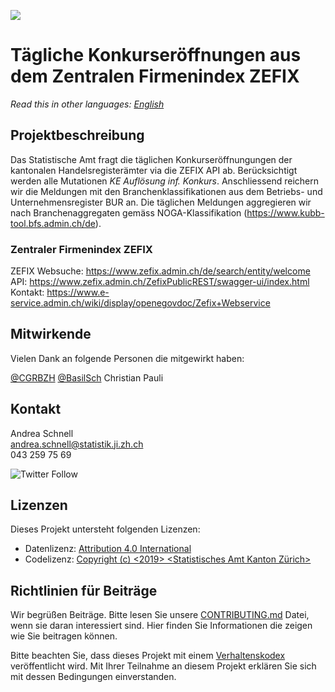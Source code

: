 ![](https://opendata.swiss/content/uploads/2016/02/kt_zh.png)

# Tägliche Konkurseröffnungen aus dem Zentralen Firmenindex ZEFIX

*Read this in other languages: [English](README_EN.md)*

## Projektbeschreibung

Das Statistische Amt fragt die täglichen Konkurseröffnungungen der kantonalen Handelsregisterämter via die ZEFIX API ab. Berücksichtigt werden alle Mutationen *KE Auflösung inf. Konkurs*. Anschliessend reichern wir die Meldungen mit den Branchenklassifikationen aus dem Betriebs- und Unternehmensregister BUR an. Die täglichen Meldungen aggregieren wir nach Branchenaggregaten gemäss NOGA-Klassifikation (https://www.kubb-tool.bfs.admin.ch/de).

### Zentraler Firmenindex ZEFIX
ZEFIX Websuche: https://www.zefix.admin.ch/de/search/entity/welcome  
API: https://www.zefix.admin.ch/ZefixPublicREST/swagger-ui/index.html  
Kontakt: https://www.e-service.admin.ch/wiki/display/openegovdoc/Zefix+Webservice

## Mitwirkende

Vielen Dank an folgende Personen die mitgewirkt haben: 

[@CGRBZH](https://github.com/CGRBZH)
[@BasilSch](https://github.com/BasilSch)
Christian Pauli

## Kontakt

Andrea Schnell  <br>
andrea.schnell@statistik.ji.zh.ch <br>
043 259 75 69 <br>

![Twitter Follow](https://img.shields.io/twitter/follow/statistik_zh?style=social)

## Lizenzen

Dieses Projekt untersteht folgenden Lizenzen: <br>
- Datenlizenz: [Attribution 4.0 International](https://github.com/statistikZH/STAT_Schablone/blob/master/LICENSE_data)
- Codelizenz: [Copyright (c) <2019> <Statistisches Amt Kanton Zürich>](https://github.com/statistikZH/STAT_Schablone/blob/master/LICENSE_code)

## Richtlinien für Beiträge
Wir begrüßen Beiträge. Bitte lesen Sie unsere [CONTRIBUTING.md](https://github.com/statistikZH/STAT_Schablone/blob/master/CONTRIBUTING.md) Datei, wenn sie daran interessiert sind. Hier finden Sie Informationen die zeigen wie Sie beitragen können. 

Bitte beachten Sie, dass dieses Projekt mit einem [Verhaltenskodex](https://github.com/statistikZH/STAT_Schablone/blob/master/CodeOfConduct.md) veröffentlicht wird. Mit Ihrer Teilnahme an diesem Projekt erklären Sie sich mit dessen Bedingungen einverstanden.


